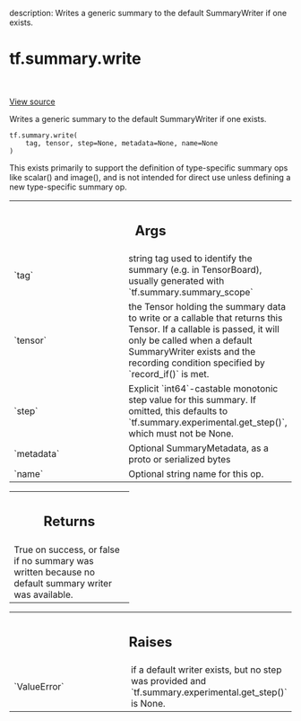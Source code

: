 description: Writes a generic summary to the default SummaryWriter if one exists.

<div itemscope itemtype="http://developers.google.com/ReferenceObject">
<meta itemprop="name" content="tf.summary.write" />
<meta itemprop="path" content="Stable" />
</div>

# tf.summary.write

<!-- Insert buttons and diff -->

<table class="tfo-notebook-buttons tfo-api nocontent" align="left">

</table>

<a target="_blank" class="external" href="/code/stable/tensorflow/python/ops/summary_ops_v2.py">View source</a>



Writes a generic summary to the default SummaryWriter if one exists.

<pre class="devsite-click-to-copy prettyprint lang-py tfo-signature-link">
<code>tf.summary.write(
    tag, tensor, step=None, metadata=None, name=None
)
</code></pre>



<!-- Placeholder for "Used in" -->

This exists primarily to support the definition of type-specific summary ops
like scalar() and image(), and is not intended for direct use unless defining
a new type-specific summary op.

<!-- Tabular view -->
 <table class="responsive fixed orange">
<colgroup><col width="214px"><col></colgroup>
<tr><th colspan="2"><h2 class="add-link">Args</h2></th></tr>

<tr>
<td>
`tag`
</td>
<td>
string tag used to identify the summary (e.g. in TensorBoard), usually
generated with `tf.summary.summary_scope`
</td>
</tr><tr>
<td>
`tensor`
</td>
<td>
the Tensor holding the summary data to write or a callable that
returns this Tensor. If a callable is passed, it will only be called when
a default SummaryWriter exists and the recording condition specified by
`record_if()` is met.
</td>
</tr><tr>
<td>
`step`
</td>
<td>
Explicit `int64`-castable monotonic step value for this summary. If
omitted, this defaults to `tf.summary.experimental.get_step()`, which must
not be None.
</td>
</tr><tr>
<td>
`metadata`
</td>
<td>
Optional SummaryMetadata, as a proto or serialized bytes
</td>
</tr><tr>
<td>
`name`
</td>
<td>
Optional string name for this op.
</td>
</tr>
</table>



<!-- Tabular view -->
 <table class="responsive fixed orange">
<colgroup><col width="214px"><col></colgroup>
<tr><th colspan="2"><h2 class="add-link">Returns</h2></th></tr>
<tr class="alt">
<td colspan="2">
True on success, or false if no summary was written because no default
summary writer was available.
</td>
</tr>

</table>



<!-- Tabular view -->
 <table class="responsive fixed orange">
<colgroup><col width="214px"><col></colgroup>
<tr><th colspan="2"><h2 class="add-link">Raises</h2></th></tr>

<tr>
<td>
`ValueError`
</td>
<td>
if a default writer exists, but no step was provided and
`tf.summary.experimental.get_step()` is None.
</td>
</tr>
</table>


